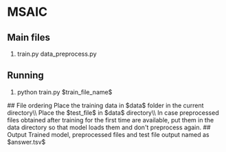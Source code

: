 # MSAIC
## Main files
<ol>
  <li> 
    train.py data_preprocess.py
  </li>
</ol>

## Running
<ol>
  <li>
    python train.py $train_file_name<including .tsv>$
  </li>
  </ol>
## File ordering
Place the training data in $data$ folder in the current directory\\
Place the $test_file$ in $data$ directory\\ 
In case preprocessed files obtained after training for the first time are available, put them in the data directory so that model loads them and don't preprocess again.
## Output
Trained model, preprocessed files and test file output named as $answer.tsv$
